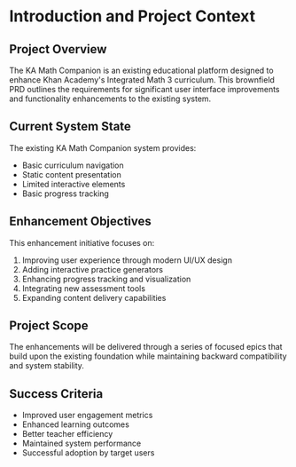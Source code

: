 # Introduction and Project Context

## Project Overview

The KA Math Companion is an existing educational platform designed to enhance Khan Academy's Integrated Math 3 curriculum. This brownfield PRD outlines the requirements for significant user interface improvements and functionality enhancements to the existing system.

## Current System State

The existing KA Math Companion system provides:
- Basic curriculum navigation
- Static content presentation
- Limited interactive elements
- Basic progress tracking

## Enhancement Objectives

This enhancement initiative focuses on:
1. Improving user experience through modern UI/UX design
2. Adding interactive practice generators
3. Enhancing progress tracking and visualization
4. Integrating new assessment tools
5. Expanding content delivery capabilities

## Project Scope

The enhancements will be delivered through a series of focused epics that build upon the existing foundation while maintaining backward compatibility and system stability.

## Success Criteria

- Improved user engagement metrics
- Enhanced learning outcomes
- Better teacher efficiency
- Maintained system performance
- Successful adoption by target users